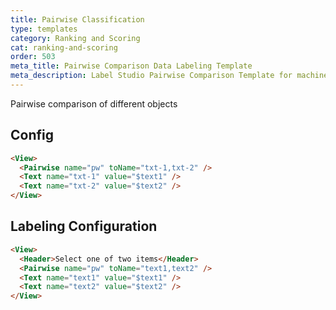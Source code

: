 ```yaml
---
title: Pairwise Classification
type: templates
category: Ranking and Scoring
cat: ranking-and-scoring
order: 503
meta_title: Pairwise Comparison Data Labeling Template
meta_description: Label Studio Pairwise Comparison Template for machine learning and data science data labeling projects.
---
```


Pairwise comparison of different objects

## Config

```html
<View>
  <Pairwise name="pw" toName="txt-1,txt-2" />
  <Text name="txt-1" value="$text1" />
  <Text name="txt-2" value="$text2" />
</View>
```

## Labeling Configuration

```html
<View>
  <Header>Select one of two items</Header>
  <Pairwise name="pw" toName="text1,text2" />
  <Text name="text1" value="$text1" />
  <Text name="text2" value="$text2" />
</View>
```